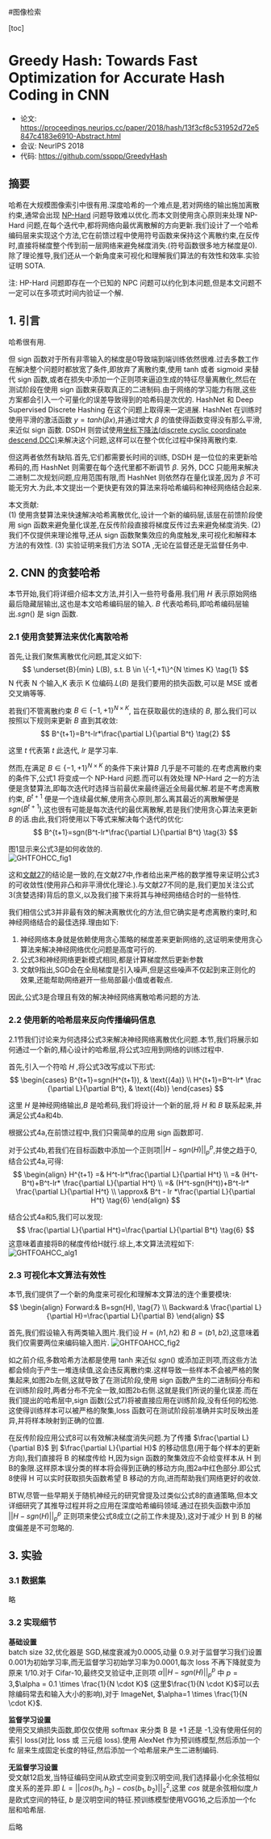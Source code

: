 #图像检索

[toc]

# Greedy Hash: Towards Fast Optimization for Accurate Hash Coding in CNN
- 论文: https://proceedings.neurips.cc/paper/2018/hash/13f3cf8c531952d72e5847c4183e6910-Abstract.html
- 会议: NeurIPS 2018
- 代码: https://github.com/ssppp/GreedyHash

## 摘要
哈希在大规模图像索引中很有用.深度哈希的一个难点是,若对网络的输出施加离散约束,通常会出现 [NP-Hard](https://zhuanlan.zhihu.com/p/99515528) 问题导致难以优化.而本文则使用贪心原则来处理 NP-Hard 问题,在每个迭代中,都将网络向最优离散解的方向更新.我们设计了一个哈希编码层来实现这个方法,它在前馈过程中使用符号函数来保持这个离散约束,在反传时,直接将梯度整个传到前一层网络来避免梯度消失.(符号函数很多地方梯度是0).除了理论推导,我们还从一个新角度来可视化和理解我们算法的有效性和效率.实验证明 SOTA.

注: HP-Hard 问题即存在一个已知的 NPC 问题可以约化到本问题,但是本文问题不一定可以在多项式时间内验证一个解.

## 1. 引言
哈希很有用.

但 sign 函数对于所有非零输入的梯度是0导致端到端训练依然很难.过去多数工作在解决整个问题时都放宽了条件,即放弃了离散约束,使用 tanh 或者 sigmoid 来替代 sign 函数,或者在损失中添加一个正则项来逼迫生成的特征尽量离散化,然后在测试阶段在使用 sign 函数来获取真正的二进制码.由于网络的学习能力有限,这些方案都会引入一个可量化的误差导致得到的哈希码是次优的. HashNet 和 Deep Supervised Discrete Hashing 在这个问题上取得来一定进展. HashNet 在训练时使用平滑的激活函数 $y=tanh(\beta x)$,并通过增大 $\beta$ 的值使得函数变得没有那么平滑,来近似 sign 函数. DSDH 则尝试使用[坐标下降法(discrete cyclic coordinate descend,DCC)](https://zh.wikipedia.org/wiki/%E5%9D%90%E6%A0%87%E4%B8%8B%E9%99%8D%E6%B3%95)来解决这个问题,这样可以在整个优化过程中保持离散约束.

但这两者依然有缺陷.首先,它们都需要长时间的训练, DSDH 是一位位的来更新哈希码的,而 HashNet 则需要在每个迭代里都不断调节 $\beta$. 另外, DCC 只能用来解决二进制二次规划问题,应用范围有限,而 HashNet 则依然存在量化误差,因为 $\beta$ 不可能无穷大.为此,本文提出一个更快更有效的算法来将哈希编码和神经网络结合起来.

本文贡献:  
(1) 使用贪婪算法来快速解决哈希离散优化,设计一个新的编码层,该层在前馈阶段使用 sign 函数来避免量化误差,在反传阶段直接将梯度反传过去来避免梯度消失.
(2) 我们不仅提供来理论推导,还从 sign 函数聚集效应的角度触发,来可视化和解释本方法的有效性.
(3) 实验证明来我们方法 SOTA ,无论在监督还是无监督任务中.

## 2. CNN 的贪婪哈希
本节开始,我们将详细介绍本文方法,并引入一些符号备用.我们用 $H$ 表示原始网络最后隐藏层输出,这也是本文哈希编码层的输入. $B$ 代表哈希码,即哈希编码层输出.$sgn()$ 是 sign 函数.

### 2.1 使用贪婪算法来优化离散哈希
首先,让我们聚焦离散优化问题,其定义如下:
$$
\underset{B}{min} L(B),  
s.t. B \in \{-1,+1\}^{N \times K}   \tag{1}
$$
N 代表 N 个输入,K 表示 K 位编码.$L(B)$ 是我们要用的损失函数,可以是 MSE 或者交叉熵等等.

若我们不管离散约束 $B \in \{-1,+1\}^{N \times K}$, 旨在获取最优的连续的 $B$, 那么我们可以按照以下规则来更新 $B$ 直到其收敛:
$$
B^{t+1}=B^t-lr*\frac{\partial L}{\partial B^t}  \tag{2}
$$

这里 $t$ 代表第 $t$ 此迭代, $lr$ 是学习率.  

然而,在满足 $B \in \{-1,+1\}^{N \times K}$ 的条件下来计算$B$ 几乎是不可能的.在考虑离散约束的条件下,公式1 将变成一个 NP-Hard 问题.而可以有效处理 NP-Hard 之一的方法便是贪婪算法,即每次迭代时选择当前最优来最终逼近全局最优解.若是不考虑离散约束, $B^{t+1}$ 便是一个连续最优解,使用贪心原则,那么离其最近的离散解便是 $sgn(B^{t+1})$,这也很有可能是每次迭代的最优离散解,若是我们使用贪心算法来更新 $B$ 的话.由此,我们将使用以下等式来解决每个迭代的优化:
$$
B^{t+1}=sgn(B^t-lr*\frac{\partial L}{\partial B^t}  \tag{3}
$$

图1显示来公式3是如何收敛的.  
![GHTFOHCC_fig1](../../Attachments/GHTFOHCC_fig1.png)

这和[文献27]()的结论是一致的,在文献27中,作者给出来严格的数学推导来证明公式3的可收敛性(使用非凸和非平滑优化理论.).与文献27不同的是,我们更加关注公式3(贪婪选择)背后的意义,以及我们接下来将其与神经网络结合时的一些特性.

我们相信公式3并非最有效的解决离散优化的方法,但它确实是考虑离散约束时,和神经网络结合的最佳选择.理由如下:

1. 神经网络本身就是依赖使用贪心策略的梯度差来更新网络的,这证明来使用贪心算法来解决神经网络优化问题是高度可行的.
2. 公式3和神经网络更新模式相同,都是计算梯度然后更新参数
3. 文献9指出,SGD会在全局梯度是引入噪声,但是这些噪声不仅起到来正则化的效果,还能帮助网络避开一些局部最小值或者鞍点.

因此,公式3是合理且有效的解决神经网络离散哈希问题的方法.

### 2.2 使用新的哈希层来反向传播编码信息
2.1节我们讨论来为何选择公式3来解决神经网络离散优化问题.本节,我们将展示如何通过一个新的,精心设计的哈希层,将公式3应用到网络的训练过程中.

首先,引入一个符哈 $H$ ,将公式3改写成以下形式:
$$
\begin{cases} 
    B^{t+1}=sgn(H^{t+1}), & \text{(4a)} \\ 
    H^{t+1}=B^t-lr* \frac
    {\partial L}{\partial B^t}, & \text{(4b)} 
\end{cases}
$$

这里 $H$ 是神经网络输出,$B$ 是哈希码,我们将设计一个新的层,将 $H$ 和 $B$ 联系起来,并满足公式4a和4b.

根据公式4a,在前馈过程中,我们只需简单的应用 sign 函数即可.  

对于公式4b,若我们在目标函数中添加一个正则项$||H-sgn(H)||^p_p$,并使之趋于0,结合公式4a,可得:
$$
\begin{align}
H^{t+1} =& H^t-lr*\frac{\partial L}{\partial H^t} \\
=& (H^t-B^t)+B^t-lr* \frac{\partial L}{\partial H^t} \\
=& (H^t-sgn(H^t))+B^t-lr* \frac{\partial L}{\partial H^t}  \\
\approx& B^t - lr *\frac{\partial L}{\partial H^t}  \tag{6}
\end{align}
$$

结合公式4a和5,我们可以发现:
$$
\frac{\partial L}{\partial H^t}=\frac{\partial L}{\partial B^t}  \tag{6}
$$
这意味着直接将B的梯度传给H就行.综上,本文算法流程如下:
![GHTFOAHCC_alg1](../../Attachments/GHTFOAHCC_alg1.png)

### 2.3 可视化本文算法有效性
本节,我们提供了一个新的角度来可视化和理解本文算法的连个重要模块:
$$
\begin{align}
    Forward:& B=sgn(H),  \tag{7} \\
    Backward:& \frac{\partial L}{\partial H}=\frac{\partial L}{\partial B}
\end{align}
$$

首先,我们假设输入有两类输入图片.我们设 $H=(h1,h2)$ 和 $B=(b1,b2)$,这意味着我们仅需要两位来编码输入图片.
![GHTFOAHCC_fig2](../../Attachments/GHTFOAHCC_fig2.png)

如之前介绍,多数哈希方法都是使用 tanh 来近似 $sgn()$ 或添加正则项,而这些方法都会倾向于产生一堆连续值,这会违反离散约束.这样导致一些样本不会被严格的聚集起来,如图2b左侧,这就导致了在测试阶段,使用 sign 函数产生的二进制码分布和在训练阶段时,两者分布不完全一致,如图2b右侧.这就是我们所说的量化误差.而在我们提出的哈希层中,sign 函数(公式7)将被直接应用在训练阶段,没有任何的松弛.这使得训练样本可以被严格的聚集,loss 函数可在测试阶段前准确并实时反映出差异,并将样本映射到正确的位置.  

在反传阶段应用公式8可以有效解决梯度消失问题.为了传播 $\frac{\partial L}{\partial B}$ 到 $\frac{\partial L}{\partial H}$ 的移动信息(用于每个样本的更新方向),我们直接将 B 的梯度传给 H,因为sign 函数的聚集效应不会给变样本从 H 到 B的象限.这样原本误分类的样本将会得到正确的移动方向,图2a中红色部分.即公式8使得 H 可以实时获取损失函数希望 B 移动的方向,进而帮助我们网络更好的收敛.

BTW,尽管一些早期关于随机神经元的研究曾提及过类似公式8的直通策略,但本文详细研究了其推导过程并将之应用在深度哈希编码领域.通过在损失函数中添加 $||H-sgn(H)||^p_p$ 正则项来使公式8成立(之前工作未提及),这对于减少 H 到 B 的梯度偏差是不可忽略的.

## 3. 实验
### 3.1 数据集
略
### 3.2 实现细节
**基础设置**   
batch size 32,优化器是 SGD,梯度衰减为0.0005,动量 0.9.对于监督学习我们设置0.001为初始学习率,而无监督学习初始学习率为0.0001,每次 loss 不再下降就变为原来 1/10.对于 Cifar-10,最终交叉验证中,正则项 $\alpha || H-sgn(H)||^p_p$ 中 $p=3$,$\alpha = 0.1 \times \frac{1}{N \cdot K}$ (这里$\frac{1}{N \cdot K}$可以去除编码常去和输入大小的影响),对于 ImageNet, $\alpha=1 \times \frac{1}{N \cdot K}$.

**监督学习设置**   
使用交叉熵损失函数,即仅仅使用 softmax 来分类 B 是 +1 还是 -1,没有使用任何的索引 loss(对比 loss 或 三元组 loss).使用 AlexNet 作为预训练模型,然后添加一个 fc 层来生成固定长度的特征,然后添加一个哈希层来产生二进制编码.

**无监督学习设置**  
受文献12启发,当特征编码空间从欧式空间变到汉明空间,我们选择最小化余弦相似度关系的差异.即 $L=||cos(h_1,h_2)-cos(b_1,b_2)||_2^2$,这里 $cos$ 就是余弦相似度,$h$ 是欧式空间的特征, $b$ 是汉明空间的特征.预训练模型使用VGG16,之后添加一个fc层和哈希层.

后略

